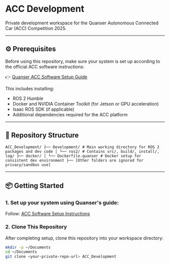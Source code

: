 # ACC Development

Private development workspace for the Quanser Autonomous Connected Car (ACC) Competition 2025.

---

## ⚙️ Prerequisites

Before using this repository, make sure your system is set up according to the official ACC software instructions:

👉 [Quanser ACC Software Setup Guide](https://github.com/quanser/ACC-Competition-2025/blob/main/Software_Guides/ACC%20Software%20Setup%20Instructions.md)

This includes installing:
- ROS 2 Humble
- Docker and NVIDIA Container Toolkit (for Jetson or GPU acceleration)
- Isaac ROS SDK (if applicable)
- Additional dependencies required for the ACC platform

---

## 🧭 Repository Structure
```
ACC_Development/ ├── Development/ # Main working directory for ROS 2 packages and dev code │ └── ros2/ # Contains src/, build/, install/, log/ ├── docker/ │ └── Dockerfile.quanser # Docker setup for consistent dev environment ├── [Other folders are ignored for privacy/sandbox use]

```
---

## 📦 Getting Started

### 1. Set up your system using Quanser's guide:
Follow: [ACC Software Setup Instructions](https://github.com/quanser/ACC-Competition-2025/blob/main/Software_Guides/ACC%20Software%20Setup%20Instructions.md)

### 2. Clone This Repository

After completing setup, clone this repository into your workspace directory:

```bash
mkdir -p ~/Documents
cd ~/Documents
git clone <your-private-repo-url> ACC_Development